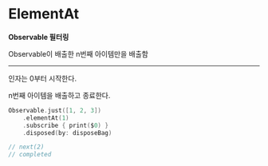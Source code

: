 # ElementAt

**Observable 필터링**

Observable이 배출한 n번째 아이템만을 배출함

---

인자는 0부터 시작한다.

n번째 아이템을 배출하고 종료한다.

```swift
Observable.just([1, 2, 3])
	.elementAt(1)
	.subscribe { print($0) }
	.disposed(by: disposeBag)

// next(2)
// completed
```

